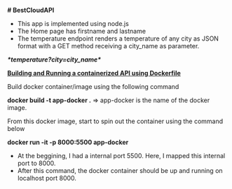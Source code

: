 **# BestCloudAPI**

- This app is implemented using node.js
- The Home page has firstname and lastname
- The temperature endpoint renders a temperature of any city as JSON format with a GET method receiving a city_name as parameter.

***\*temperature?city=city_name\****



**<u>Building and Running a containerized API using Dockerfile</u>**



Build docker container/image using the following command



**docker build -t app-docker .**     => app-docker is the name of the docker image.



From this docker image, start to spin out the container using the command below



**docker run -it -p 8000:5500 app-docker**



- At the beggining, I had a internal port 5500. Here, I mapped this internal port to 8000.
- After this command, the docker container should be up and running on localhost port 8000.

